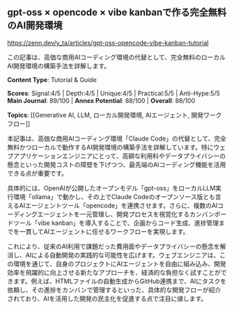 ## gpt-oss × opencode × vibe kanbanで作る完全無料のAI開発環境

https://zenn.dev/y_ta/articles/gpt-oss-opencode-vibe-kanban-tutorial

この記事は、高価な商用AIコーディング環境の代替として、完全無料のローカルAI開発環境の構築手法を詳解します。

**Content Type**: Tutorial & Guide

**Scores**: Signal:4/5 | Depth:4/5 | Unique:4/5 | Practical:5/5 | Anti-Hype:5/5
**Main Journal**: 89/100 | **Annex Potential**: 88/100 | **Overall**: 88/100

**Topics**: [[Generative AI, LLM, ローカル開発環境, AIエージェント, 開発ワークフロー]]

本記事は、高価な商用AIコーディング環境「Claude Code」の代替として、完全無料かつローカルで動作するAI開発環境の構築手法を詳解しています。特にウェブアプリケーションエンジニアにとって、高額な利用料やデータプライバシーの懸念といった開発コストの障壁を下げつつ、最先端のAIコーディング機能を活用できる点が重要です。

具体的には、OpenAIが公開したオープンモデル「gpt-oss」をローカルLLM実行環境「ollama」で動かし、その上でClaude Codeのオープンソース版とも言えるAIエージェントツール「opencode」を連携させます。さらに、複数のAIコーディングエージェントを一元管理し、開発プロセスを視覚化するカンバンボードツール「vibe kanban」を導入することで、企画からコード生成、進捗管理までを一貫してAIエージェントに任せるワークフローを実現します。

これにより、従来のAI利用で課題だった費用面やデータプライバシーの懸念を解消し、AIによる自動開発の実践的な可能性を広げます。ウェブエンジニアは、この環境を通じて、自身のプロジェクトにAIエージェントを自由に組み込み、開発効率を飛躍的に向上させる新たなアプローチを、経済的な負担なく試すことができます。例えば、HTMLファイルの自動生成からGitHub連携まで、AIにタスクを依頼し、その進捗をカンバンで管理するといった、具体的な開発フローが紹介されており、AIを活用した開発の民主化を促進する点で注目に値します。